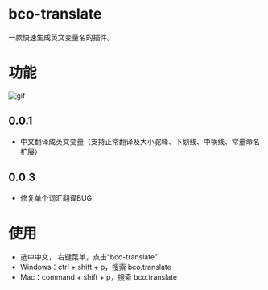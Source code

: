 # bco-translate
一款快速生成英文变量名的插件。

# 功能

![gif](images/screen.gif)

## 0.0.1

- 中文翻译成英文变量（支持正常翻译及大小驼峰、下划线、中横线、常量命名扩展）

## 0.0.3

- 修复单个词汇翻译BUG

# 使用

- 选中中文， 右键菜单，点击“bco-translate”
- Windows：ctrl + shift + p，搜索 bco.translate
- Mac：command + shift + p，搜索 bco.translate
